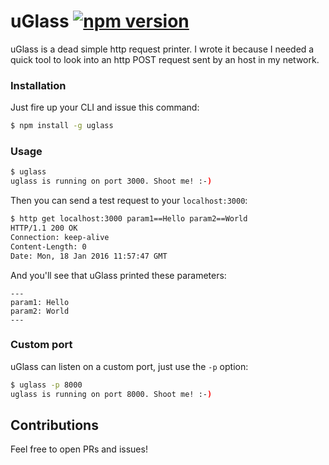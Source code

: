 # uGlass [![npm version](https://badge.fury.io/js/uglass.svg)](https://badge.fury.io/js/uglass)
uGlass is a dead simple http request printer. I wrote it because I needed a quick tool to look into an http POST request sent by an host in my network.

### Installation
Just fire up your CLI and issue this command:

```bash
$ npm install -g uglass
```

### Usage
```bash
$ uglass
uglass is running on port 3000. Shoot me! :-)
```

Then you can send a test request to your `localhost:3000`:

```bash
$ http get localhost:3000 param1==Hello param2==World
HTTP/1.1 200 OK
Connection: keep-alive
Content-Length: 0
Date: Mon, 18 Jan 2016 11:57:47 GMT
```

And you'll see that uGlass printed these parameters:

```
---
param1: Hello
param2: World
---
```

### Custom port
uGlass can listen on a custom port, just use the `-p` option:

```bash
$ uglass -p 8000
uglass is running on port 8000. Shoot me! :-)
```

## Contributions
Feel free to open PRs and issues!
